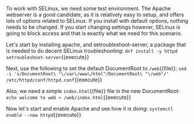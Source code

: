 To work with SELinux, we need some test environment. The Apache webserver is a good candidate, as it is relatively easy to setup, and offers lots of options related to SELinux. If you install with default options, nothing needs to be changed. If you start changing settings however, SELinux is going to block access and that is exactly what we need for this scenario. 

Let's start by installing apache, and setroubleshoot-server, a package that is needed to do decent SELinux troubleshooting: `dnf install -y httpd setroubleshoot-server`{{execute}}

Next, use the following to set the default DocumentRoot to `/web`{{file}}: `sed -i 's/DocumentRoot\ "\/var\/www\/html"/DocumentRoot\ "\/web"/' /etc/httpd/conf/httpd.conf`{{execute}}

Also, we need a simple `index.html`{{file}} file in the new DocumentRoot: `echo welcome to web > /web/index.html`{{execute}}

Now let's start and enable Apache and see how it is doing: `systemctl enable --now httpd`{{execute}}
